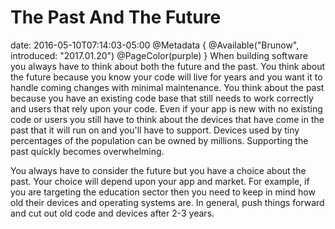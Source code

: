 # The Past And The Future
date: 2016-05-10T07:14:03-05:00
@Metadata {
  @Available("Brunow", introduced: "2017.01.20")
  @PageColor(purple)
}
When building software you always have to think about both the future and the past. You think about the future because you know your code will live for years and you want it to handle coming changes with minimal maintenance. You think about the past because you have an existing code base that still needs to work correctly and users that rely upon your code. Even if your app is new with no existing code or users you still have to think about the devices that have come in the past that it will run on and you'll have to support. Devices used by tiny percentages of the population can be owned by millions. Supporting the past quickly becomes overwhelming.

You always have to consider the future but you have a choice about the past. Your choice will depend upon your app and market. For example, if you are targeting the education sector then you need to keep in mind how old their devices and operating systems are. In general, push things forward and cut out old code and devices after 2-3 years.
